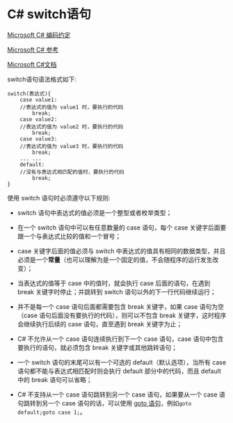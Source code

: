 # C# switch语句

[Microsoft C# 编码约定](https://learn.microsoft.com/zh-cn/dotnet/csharp/fundamentals/coding-style/coding-conventions)

[Microsoft C# 参考](https://learn.microsoft.com/zh-cn/previous-versions/visualstudio/visual-studio-2012/618ayhy6(v=vs.110))

[Microsoft C#文档](https://learn.microsoft.com/zh-cn/dotnet/csharp/)

switch语句语法格式如下:

```
switch(表达式){
    case value1:
    //表达式的值为 value1 时，要执行的代码
        break;
    case value2:
    //表达式的值为 value2 时，要执行的代码
        break;
    case value3:
    //表达式的值为 value3 时，要执行的代码
        break;
    ... ...
    default:
    //没有与表达式相匹配的值时，要执行的代码
        break;
}
```

使用 switch 语句时必须遵守以下规则:

- switch 语句中表达式的值必须是一个整型或者枚举类型；
- 在一个 switch 语句中可以有任意数量的 case 语句，每个 case 关键字后面要跟一个与表达式比较的值和一个冒号；
- case 关键字后面的值必须与 switch 中表达式的值具有相同的数据类型，并且必须是一个**常量**（也可以理解为是一个固定的值，不会随程序的运行发生改变）；

- 当表达式的值等于 case 中的值时，就会执行 case 后面的语句，在遇到 break 关键字时停止；并跳转到 switch 语句以外的下一行代码继续运行；
- 并不是每一个 case 语句后面都需要包含 break 关键字，如果 case 语句为空（case 语句后面没有要执行的代码），则可以不包含 break 关键字，这时程序会继续执行后续的 case 语句，直至遇到 break 关键字为止；

- C# 不允许从一个 case 语句连续执行到下一个 case 语句，case 语句中包含要执行的语句，就必须包含 break 关键字或其他跳转语句；
- 一个 switch 语句的末尾可以有一个可选的 default（默认选项），当所有 case 语句都不能与表达式相匹配时则会执行 default 部分中的代码，而且 default 中的 break 语句可以省略；
- C# 不支持从一个 case 语句跳转到另一个 case 语句，如果要从一个 case 语句跳转到另一个 case 语句的话，可以使用 [goto 语句](http://c.biancheng.net/csharp/break-continue-goto.html)，例如`goto default;goto case 1;`。

